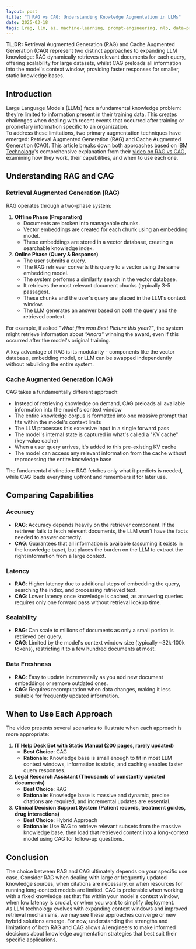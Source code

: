 ```yaml
---
layout: post
title: "🧠 RAG vs CAG: Understanding Knowledge Augmentation in LLMs"
date: 2025-03-18
tags: [rag, llm, ai, machine-learning, prompt-engineering, nlp, data-processing, best-practices]
---
```


**TL;DR:** Retrieval Augmented Generation (RAG) and Cache Augmented Generation
(CAG) represent two distinct approaches to expanding LLM knowledge: RAG
dynamically retrieves relevant documents for each query, offering scalability
for large datasets, whilst CAG preloads all information into the model's context
window, providing faster responses for smaller, static knowledge bases.
<!--more-->

## Introduction

Large Language Models (LLMs) face a fundamental knowledge problem: they're
limited to information present in their training data. This creates challenges
when dealing with recent events that occurred after training or proprietary
information specific to an organization.\
To address these limitations, two primary augmentation techniques have emerged:
Retrieval Augmented Generation (RAG) and Cache Augmented Generation (CAG). This
article breaks down both approaches based on
[IBM Technology](https://www.youtube.com/channel/UCKWaEZ-_VweaEx1j62do_vQ)'s
comprehensive explanation from their
[video on RAG vs CAG](https://youtube.com/watch?v=HdafI0t3sEY), examining how
they work, their capabilities, and when to use each one.

## Understanding RAG and CAG

### Retrieval Augmented Generation (RAG)

RAG operates through a two-phase system:

1. **Offline Phase (Preparation)**
   - Documents are broken into manageable chunks.
   - Vector embeddings are created for each chunk using an embedding model.
   - These embeddings are stored in a vector database, creating a searchable
     knowledge index.
2. **Online Phase (Query & Response)**
   - The user submits a query.
   - The RAG retriever converts this query to a vector using the same embedding
     model.
   - The system performs a similarity search in the vector database.
   - It retrieves the most relevant document chunks (typically 3-5 passages).
   - These chunks and the user's query are placed in the LLM's context window.
   - The LLM generates an answer based on both the query and the retrieved
     context.

For example, if asked _"What film won Best Picture this year?"_, the system
might retrieve information about _"Anora"_ winning the award, even if this
occurred after the model's original training.

A key advantage of RAG is its modularity - components like the vector database,
embedding model, or LLM can be swapped independently without rebuilding the
entire system.

### Cache Augmented Generation (CAG)

CAG takes a fundamentally different approach:

- Instead of retrieving knowledge on demand, CAG preloads all available
  information into the model's context window
- The entire knowledge corpus is formatted into one massive prompt that fits
  within the model's context limits
- The LLM processes this extensive input in a single forward pass
- The model's internal state is captured in what's called a "KV cache"
  (key-value cache)
- When a user query arrives, it's added to this pre-existing KV cache
- The model can access any relevant information from the cache without
  reprocessing the entire knowledge base

The fundamental distinction: RAG fetches only what it predicts is needed, while
CAG loads everything upfront and remembers it for later use.

## Comparing Capabilities

### Accuracy

- **RAG**: Accuracy depends heavily on the retriever component. If the retriever
  fails to fetch relevant documents, the LLM won't have the facts needed to
  answer correctly.
- **CAG**: Guarantees that all information is available (assuming it exists in
  the knowledge base), but places the burden on the LLM to extract the right
  information from a large context.

### Latency

- **RAG**: Higher latency due to additional steps of embedding the query,
  searching the index, and processing retrieved text.
- **CAG**: Lower latency once knowledge is cached, as answering queries requires
  only one forward pass without retrieval lookup time.

### Scalability

- **RAG**: Can scale to millions of documents as only a small portion is
  retrieved per query.
- **CAG**: Limited by the model's context window size (typically ~32k-100k
  tokens), restricting it to a few hundred documents at most.

### Data Freshness

- **RAG**: Easy to update incrementally as you add new document embeddings or
  remove outdated ones.
- **CAG**: Requires recomputation when data changes, making it less suitable for
  frequently updated information.

## When to Use Each Approach

The video presents several scenarios to illustrate when each approach is more
appropriate:

1. **IT Help Desk Bot with Static Manual (200 pages, rarely updated)**
   - **Best Choice**: CAG
   - **Rationale**: Knowledge base is small enough to fit in most LLM context
     windows, information is static, and caching enables faster query responses.
2. **Legal Research Assistant (Thousands of constantly updated documents)**
   - **Best Choice**: RAG
   - **Rationale**: Knowledge base is massive and dynamic, precise citations are
     required, and incremental updates are essential.
3. **Clinical Decision Support System (Patient records, treatment guides, drug
   interactions)**
   - **Best Choice**: Hybrid Approach
   - **Rationale**: Use RAG to retrieve relevant subsets from the massive
     knowledge base, then load that retrieved content into a long-context model
     using CAG for follow-up questions.

## Conclusion

The choice between RAG and CAG ultimately depends on your specific use case.
Consider RAG when dealing with large or frequently updated knowledge sources,
when citations are necessary, or when resources for running long-context models
are limited. CAG is preferable when working with a fixed knowledge set that fits
within your model's context window, when low latency is crucial, or when you
want to simplify deployment.\
As LLM technology evolves with expanding context windows and improved retrieval
mechanisms, we may see these approaches converge or new hybrid solutions emerge.
For now, understanding the strengths and limitations of both RAG and CAG allows
AI engineers to make informed decisions about knowledge augmentation strategies
that best suit their specific applications.
